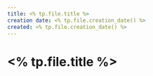 ```yaml
---
title: <% tp.file.title %>
creation date: <% tp.file.creation_date() %>
created: <% tp.file.creation_date() %>
---
```



<!-- markdownlint-disable MD025 -->

# <% tp.file.title %>
